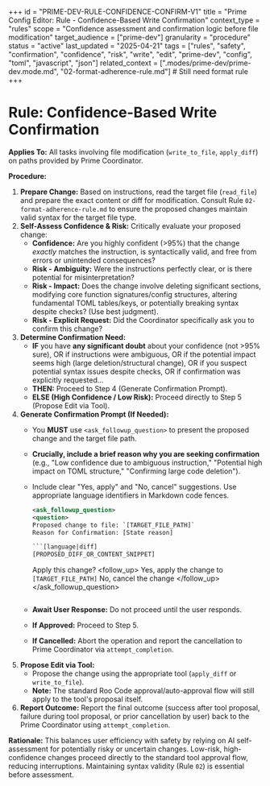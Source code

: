 +++
id = "PRIME-DEV-RULE-CONFIDENCE-CONFIRM-V1"
title = "Prime Config Editor: Rule - Confidence-Based Write Confirmation"
context_type = "rules"
scope = "Confidence assessment and confirmation logic before file modification"
target_audience = ["prime-dev"]
granularity = "procedure"
status = "active"
last_updated = "2025-04-21"
tags = ["rules", "safety", "confirmation", "confidence", "risk", "write", "edit", "prime-dev", "config", "toml", "javascript", "json"]
related_context = [".modes/prime-dev/prime-dev.mode.md", "02-format-adherence-rule.md"] # Still need format rule
+++

# Rule: Confidence-Based Write Confirmation

**Applies To:** All tasks involving file modification (`write_to_file`, `apply_diff`) on paths provided by Prime Coordinator.

**Procedure:**

1.  **Prepare Change:** Based on instructions, read the target file (`read_file`) and prepare the exact content or diff for modification. Consult Rule `02-format-adherence-rule.md` to ensure the proposed changes maintain valid syntax for the target file type.
2.  **Self-Assess Confidence & Risk:** Critically evaluate your proposed change:
    *   **Confidence:** Are you highly confident (>95%) that the change *exactly* matches the instruction, is syntactically valid, and free from errors or unintended consequences?
    *   **Risk - Ambiguity:** Were the instructions perfectly clear, or is there potential for misinterpretation?
    *   **Risk - Impact:** Does the change involve deleting significant sections, modifying core function signatures/config structures, altering fundamental TOML tables/keys, or potentially breaking syntax despite checks? (Use best judgment).
    *   **Risk - Explicit Request:** Did the Coordinator specifically ask you to confirm this change?
3.  **Determine Confirmation Need:**
    *   **IF** you have **any significant doubt** about your confidence (not >95% sure), OR if instructions were ambiguous, OR if the potential impact seems high (large deletion/structural change), OR if you suspect potential syntax issues despite checks, OR if confirmation was explicitly requested...
    *   **THEN:** Proceed to Step 4 (Generate Confirmation Prompt).
    *   **ELSE (High Confidence / Low Risk):** Proceed directly to Step 5 (Propose Edit via Tool).
4.  **Generate Confirmation Prompt (If Needed):**
    *   You **MUST** use `<ask_followup_question>` to present the proposed change and the target file path.
    *   **Crucially, include a brief reason why you are seeking confirmation** (e.g., "Low confidence due to ambiguous instruction," "Potential high impact on TOML structure," "Confirming large code deletion").
    *   Include clear "Yes, apply" and "No, cancel" suggestions. Use appropriate language identifiers in Markdown code fences.
        ```xml
        <ask_followup_question>
        <question>
        Proposed change to file: `[TARGET_FILE_PATH]`
        Reason for Confirmation: [State reason]

        ```[language|diff]
        [PROPOSED_DIFF_OR_CONTENT_SNIPPET]
        ```

        Apply this change?
        </question>
        <follow_up>
        <suggest>Yes, apply the change to `[TARGET_FILE_PATH]`</suggest>
        <suggest>No, cancel the change</suggest>
        </follow_up>
        </ask_followup_question>
        ```
    *   **Await User Response:** Do not proceed until the user responds.
    *   **If Approved:** Proceed to Step 5.
    *   **If Cancelled:** Abort the operation and report the cancellation to Prime Coordinator via `attempt_completion`.
5.  **Propose Edit via Tool:**
    *   Propose the change using the appropriate tool (`apply_diff` or `write_to_file`).
    *   **Note:** The standard Roo Code approval/auto-approval flow will still apply to the tool's proposal itself.
6.  **Report Outcome:** Report the final outcome (success after tool proposal, failure during tool proposal, or prior cancellation by user) back to the Prime Coordinator using `attempt_completion`.

**Rationale:** This balances user efficiency with safety by relying on AI self-assessment for potentially risky or uncertain changes. Low-risk, high-confidence changes proceed directly to the standard tool approval flow, reducing interruptions. Maintaining syntax validity (Rule `02`) is essential before assessment.